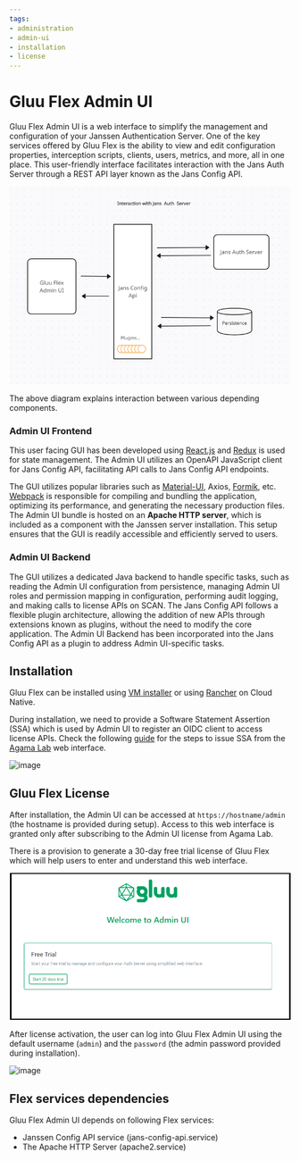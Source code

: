 ```yaml
---
tags:
- administration
- admin-ui
- installation
- license
---
```


# Gluu Flex Admin UI

Gluu Flex Admin UI is a web interface to simplify the management and configuration of your Janssen Authentication Server. One of the key services offered by Gluu Flex is the ability to view and edit configuration properties, interception scripts, clients, users, metrics, and more, all in one place. This user-friendly interface facilitates interaction with the Jans Auth Server through a REST API layer known as the Jans Config API.

![image](../../assets/admin-ui/design-auth-server-interaction.png)

The above diagram explains interaction between various depending components.  

### Admin UI Frontend

This user facing GUI has been developed using [React.js](https://react.dev/) and [Redux](https://redux.js.org/) is used for state management. The Admin UI utilizes an OpenAPI JavaScript client for Jans Config API, facilitating API calls to Jans Config API endpoints.

The GUI utilizes popular libraries such as [Material-UI](https://mui.com/material-ui/), Axios, [Formik](https://formik.org/), etc. [Webpack](https://webpack.js.org/) is responsible for compiling and bundling the application, optimizing its performance, and generating the necessary production files. The Admin UI bundle is hosted on an **Apache HTTP server**, which is included as a component with the Janssen server installation. This setup ensures that the GUI is readily accessible and efficiently served to users.

### Admin UI Backend

The GUI utilizes a dedicated Java backend to handle specific tasks, such as reading the Admin UI configuration from persistence, managing Admin UI roles and permission mapping in configuration, performing audit logging, and making calls to license APIs on SCAN. The Jans Config API follows a flexible plugin architecture, allowing the addition of new APIs through extensions known as plugins, without the need to modify the core application. The Admin UI Backend has been incorporated into the Jans Config API as a plugin to address Admin UI-specific tasks.   

## Installation

Gluu Flex can be installed using [VM installer](../../install/vm-install/vm-requirements.md) or using [Rancher](../recipes/getting-started-rancher.md) on Cloud Native.

During installation, we need to provide a Software Statement Assertion (SSA) which is used by Admin UI to register an OIDC client to access license APIs. Check the following [guide](../../install/software-statements/ssa.md) for the steps to issue SSA from the [Agama Lab](https://cloud.gluu.org/agama-lab) web interface.

![image](../../assets/admin-ui/install-ssa.png)

## Gluu Flex License

After installation, the Admin UI can be accessed at `https://hostname/admin` (the hostname is provided during setup). Access to this web interface is granted only after subscribing to the Admin UI license from Agama Lab.

There is a provision to generate a 30-day free trial license of Gluu Flex which will help users to enter and understand this web interface.

![image](../../assets/admin-ui/trial-license.png)

After license activation, the user can log into Gluu Flex Admin UI using the default username (`admin`) and the `password` (the admin password provided during installation).

![image](../../assets/admin-ui/login-page.png)

## Flex services dependencies

Gluu Flex Admin UI depends on following Flex services:

- Janssen Config API service (jans-config-api.service) 
- The Apache HTTP Server (apache2.service) 

